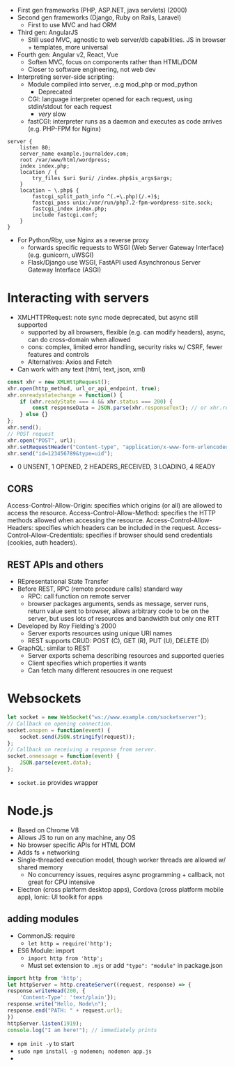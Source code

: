 - First gen frameworks (PHP, ASP.NET, java servlets) (2000)
- Second gen frameworks (Django, Ruby on Rails, Laravel)
	- First to use MVC and had ORM
- Third gen: AngularJS
	- Still used MVC, agnostic to web server/db capabilities. JS in browser + templates, more universal
- Fourth gen: Angular v2, React, Vue
	- Soften MVC, focus on components rather than HTML/DOM
	- Closer to software engineering, not web dev
- Interpreting server-side scripting:
	- Module compiled into server, .e.g mod_php or mod_python
		- Deprecated
	- CGI: language interpreter opened for each request, using stdin/stdout for each request
		- *very* slow
	- fastCGI: interpreter runs as a daemon and executes as code arrives (e.g. PHP-FPM for Nginx)
```nginx
server {
	listen 80;
	server_name example.journaldev.com;
	root /var/www/html/wordpress;
	index index.php;
	location / {
		try_files $uri $uri/ /index.php$is_args$args;
	}
	location ~ \.php$ {
		fastcgi_split_path_info ^(.+\.php)(/.+)$;
		fastcgi_pass unix:/var/run/php7.2-fpm-wordpress-site.sock;
		fastcgi_index index.php;
		include fastcgi.conf;
	}
}
```
- For Python/Rby, use Nginx as a reverse proxy
	- forwards specific requests to WSGI (Web Server Gateway Interface) (e.g. gunicorn, uWSGI)
	- Flask/Django use WSGI, FastAPI used Asynchronous Server Gateway Interface (ASGI)
# Interacting with servers
- XMLHTTPRequest: note sync mode deprecated, but async still supported
	- supported by all browsers, flexible (e.g. can modify headers), async, can do cross-domain when allowed
	- cons: complex, limited error handling, security risks w/ CSRF, fewer features and controls
	- Alternatives: Axios and Fetch
- Can work with any text (html, text, json, xml)
```js
const xhr = new XMLHttpRequest();
xhr.open(http_method, url_or_api_endpoint, true);
xhr.onreadystatechange = function() {
	if (xhr.readyState === 4 && xhr.status === 200) {
		const responseData = JSON.parse(xhr.responseText); // or xhr.responseXML for XML
	} else {}
};
xhr.send();
// POST request
xhr.open("POST", url);
xhr.setRequestHeader("Content-type", "application/x-www-form-urlencoded")
xhr.send("id=123456789&type=uid");
```
- 0 UNSENT, 1 OPENED, 2 HEADERS_RECEIVED, 3 LOADING, 4 READY
## CORS
Access-Control-Allow-Origin: specifies which origins (or all) are allowed to access the resource.
Access-Control-Allow-Method: specifies the HTTP methods allowed when accessing the resource.
Access-Control-Allow-Headers: specifies which headers can be included in the request.
Access-Control-Allow-Credentials: specifies if browser should send credentials (cookies, auth headers).
## REST APIs and others
- REpresentational State Transfer
- Before REST, RPC (remote procedure calls) standard way
	- RPC: call function on remote server
	- browser packages arguments, sends as message, server runs, return value sent to browser, allows arbitrary code to be on the server, but uses lots of resources and bandwidth but only one RTT
- Developed by Roy Fielding's 2000
	- Server exports resources using unique URI names
	- REST supports CRUD: POST (C), GET (R), PUT (U), DELETE (D)
- GraphQL: similar to REST
	- Server exports schema describing resources and supported queries
	- Client specifies which properties it wants
	- Can fetch many different resoucres in one request
# Websockets
```js
let socket = new WebSocket("ws://www.example.com/socketserver");
// Callback on opening connection.
socket.onopen = function(event) {
	socket.send(JSON.stringify(request));
};
// Callback on receiving a response from server.
socket.onmessage = function(event) {
	JSON.parse(event.data);
};
```
- `socket.io` provides wrapper
# Node.js
- Based on Chrome V8
- Allows JS to run on any machine, any OS
- No browser specific APIs for HTML DOM
- Adds fs + networking
- Single-threaded execution model, though worker threads are allowed w/ shared memory
	- No concurrency issues, requires async programming + callback, not great for CPU intensive
- Electron (cross platform desktop apps), Cordova (cross platform mobile app), Ionic: UI toolkit for apps
## adding modules
- CommonJS: require
	- `let http = require('http');`
- ES6 Module: import
	- `import http from 'http';`
	- Must set extension to `.mjs` or add `"type": "module"` in package.json
```js
import http from 'http';
let httpServer = http.createServer((request, response) => {
response.writeHead(200, {
	'Content-Type': 'text/plain'});
response.write("Hello, Node\n");
response.end("PATH: " + request.url);
})
httpServer.listen(1919);
console.log("I am here!"); // immediately prints
```
- `npm init -y` to start
- `sudo npm install -g nodemon; nodemon app.js`
- 